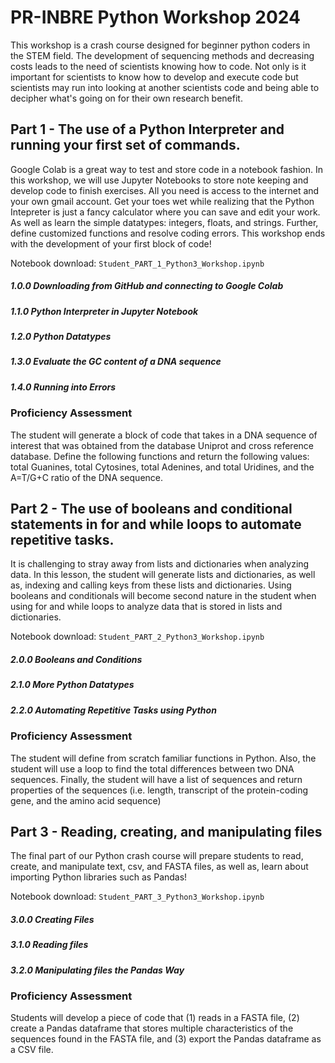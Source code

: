 # PR-INBRE Python Workshop 2024
This workshop is a crash course designed for beginner python coders in the STEM field. The development of sequencing methods and decreasing costs leads to the need of scientists knowing how to code. Not only is it important for scientists to know how to develop and execute code but scientists may run into looking at another scientists code and being able to decipher what's going on for their own research benefit.

## Part 1 - The use of a Python Interpreter and running your first set of commands.
Google Colab is a great way to test and store code in a notebook fashion. In this workshop, we will use Jupyter Notebooks to store note keeping and develop code to finish exercises. All you need is access to the internet and your own gmail account. Get your toes wet while realizing that the Python Intepreter is just a fancy calculator where you can save and edit your work. As well as learn the simple datatypes: integers, floats, and strings. Further, define customized functions and resolve coding errors. This workshop ends with the development of your first block of code!

Notebook download:
```Student_PART_1_Python3_Workshop.ipynb```

##### 1.0.0 Downloading from GitHub and connecting to Google Colab
##### 1.1.0 Python Interpreter in Jupyter Notebook
##### 1.2.0 Python Datatypes
##### 1.3.0 Evaluate the GC content of a DNA sequence
##### 1.4.0 Running into Errors
### Proficiency Assessment
The student will generate a block of code that takes in a DNA sequence of interest that was obtained from the database Uniprot and cross reference database. Define the following functions and return the following values: total Guanines, total Cytosines, total Adenines, and total Uridines, and the A=T/G+C ratio of the DNA sequence.

## Part 2 - The use of booleans and conditional statements in for and while loops to automate repetitive tasks.
It is challenging to stray away from lists and dictionaries when analyzing data. In this lesson, the student will generate lists and dictionaries, as well as, indexing and calling keys from these lists and dictionaries. Using booleans and conditionals will become second nature in the student when using for and while loops to analyze data that is stored in lists and dictionaries.

Notebook download:
```Student_PART_2_Python3_Workshop.ipynb```

##### 2.0.0 Booleans and Conditions
##### 2.1.0 More Python Datatypes
##### 2.2.0 Automating Repetitive Tasks using Python
### Proficiency Assessment
The student will define from scratch familiar functions in Python. Also, the student will use a loop to find the total differences between two DNA sequences. Finally, the student will have a list of sequences and return properties of the sequences (i.e. length, transcript of the protein-coding gene, and the amino acid sequence)

## Part 3 - Reading, creating, and manipulating files
The final part of our Python crash course will prepare students to read, create, and manipulate text, csv, and FASTA files, as well as, learn about importing Python libraries such as Pandas!

Notebook download:
```Student_PART_3_Python3_Workshop.ipynb```

##### 3.0.0 Creating Files
##### 3.1.0 Reading files
##### 3.2.0 Manipulating files the Pandas Way
### Proficiency Assessment
Students will develop a piece of code that (1) reads in a FASTA file, (2) create a Pandas dataframe that stores multiple characteristics of the sequences found in the FASTA file, and (3) export the Pandas dataframe as a CSV file.  

